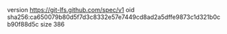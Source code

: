 version https://git-lfs.github.com/spec/v1
oid sha256:ca650079b80d5f7d3c8332e57e7449cd8ad2a5dffe9873c1d321b0cb90f88d5c
size 386
